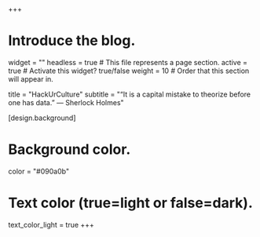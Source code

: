 +++
# Introduce the blog.
widget = ""
headless = true  # This file represents a page section.
active = true  # Activate this widget? true/false
weight = 10  # Order that this section will appear in.

title = "HackUrCulture"
subtitle = "“It is a capital mistake to theorize before one has data.” — Sherlock Holmes"


[design.background]
  # Background color.
  color = "#090a0b"

  # Text color (true=light or false=dark).
  text_color_light = true
+++
